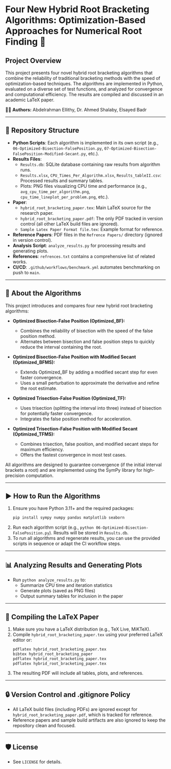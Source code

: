 # Four New Hybrid Root Bracketing Algorithms: Optimization-Based Approaches for Numerical Root Finding 🚀

## Project Overview
This project presents four novel hybrid root bracketing algorithms that combine the reliability of traditional bracketing methods with the speed of optimization-based techniques. The algorithms are implemented in Python, evaluated on a diverse set of test functions, and analyzed for convergence and computational efficiency. The results are compiled and discussed in an academic LaTeX paper.

👨‍💻 **Authors:** Abdelrahman Ellithy, Dr. Ahmed Shalaby, Elsayed Badr

---

## 📁 Repository Structure
- **Python Scripts**: Each algorithm is implemented in its own script (e.g., `06-Optimized-Bisection-FalsePosition.py`, `07-Optimized-Bisection-FalsePosition-Modified-Secant.py`, etc.).
- **Results Files**: 
  - `Results.db`: SQLite database containing raw results from algorithm runs.
  - `Results.xlsx`, `CPU_Times_Per_Algorithm.xlsx`, `Results_tableII.csv`: Processed results and summary tables.
  - Plots: PNG files visualizing CPU time and performance (e.g., `avg_cpu_time_per_algorithm.png`, `cpu_time_lineplot_per_problem.png`, etc.).
- **Paper**: 
  - `hybrid_root_bracketing_paper.tex`: Main LaTeX source for the research paper.
  - `hybrid_root_bracketing_paper.pdf`: The only PDF tracked in version control (all other LaTeX build files are ignored).
  - `Sample Latex Paper Format file.tex`: Example format for reference.
- **Reference Papers**: PDF files in the `Refrence Papers/` directory (ignored in version control).
- **Analysis Script**: `analyze_results.py` for processing results and generating plots.
- **References**: `refrences.txt` contains a comprehensive list of related works.
- **CI/CD**: `.github/workflows/benchmark.yml` automates benchmarking on push to `main`.

---

## 🧮 About the Algorithms
This project introduces and compares four new hybrid root bracketing algorithms:

- **Optimized Bisection-False Position (Optimized_BF):**
  - Combines the reliability of bisection with the speed of the false position method.
  - Alternates between bisection and false position steps to quickly reduce the interval containing the root.

- **Optimized Bisection-False Position with Modified Secant (Optimized_BFMS):**
  - Extends Optimized_BF by adding a modified secant step for even faster convergence.
  - Uses a small perturbation to approximate the derivative and refine the root estimate.

- **Optimized Trisection-False Position (Optimized_TF):**
  - Uses trisection (splitting the interval into three) instead of bisection for potentially faster convergence.
  - Integrates the false position method for acceleration.

- **Optimized Trisection-False Position with Modified Secant (Optimized_TFMS):**
  - Combines trisection, false position, and modified secant steps for maximum efficiency.
  - Offers the fastest convergence in most test cases.

All algorithms are designed to guarantee convergence (if the initial interval brackets a root) and are implemented using the SymPy library for high-precision computation.

---

## ▶️ How to Run the Algorithms
1. Ensure you have Python 3.11+ and the required packages:
   ```bash
   pip install sympy numpy pandas matplotlib seaborn
   ```
2. Run each algorithm script (e.g., `python 06-Optimized-Bisection-FalsePosition.py`). Results will be stored in `Results.db`.
3. To run all algorithms and regenerate results, you can use the provided scripts in sequence or adapt the CI workflow steps.

---

## 📊 Analyzing Results and Generating Plots
- Run `python analyze_results.py` to:
  - Summarize CPU time and iteration statistics
  - Generate plots (saved as PNG files)
  - Output summary tables for inclusion in the paper

---

## 📄 Compiling the LaTeX Paper
1. Make sure you have a LaTeX distribution (e.g., TeX Live, MiKTeX).
2. Compile `hybrid_root_bracketing_paper.tex` using your preferred LaTeX editor or:
   ```bash
   pdflatex hybrid_root_bracketing_paper.tex
   bibtex hybrid_root_bracketing_paper
   pdflatex hybrid_root_bracketing_paper.tex
   pdflatex hybrid_root_bracketing_paper.tex
   ```
3. The resulting PDF will include all tables, plots, and references.

---

## 🔒 Version Control and .gitignore Policy
- All LaTeX build files (including PDFs) are ignored except for `hybrid_root_bracketing_paper.pdf`, which is tracked for reference.
- Reference papers and sample build artifacts are also ignored to keep the repository clean and focused.

---

## 🛡️ License
- See `LICENSE` for details.